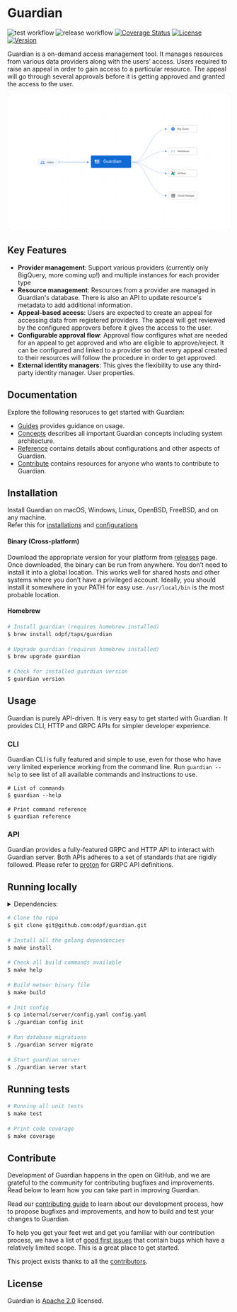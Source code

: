 # Guardian

![test workflow](https://github.com/odpf/guardian/actions/workflows/test.yaml/badge.svg)
![release workflow](https://github.com/odpf/guardian/actions/workflows/release.yaml/badge.svg)
[![Coverage Status](https://coveralls.io/repos/github/odpf/guardian/badge.svg?branch=main)](https://coveralls.io/github/odpf/guardian?branch=main)
[![License](https://img.shields.io/badge/License-Apache%202.0-blue.svg?logo=apache)](LICENSE)
[![Version](https://img.shields.io/github/v/release/odpf/guardian?logo=semantic-release)](Version)

Guardian is a on-demand access management tool. It manages resources from various data providers along with the users’ access. Users required to raise an appeal in order to gain access to a particular resource. The appeal will go through several approvals before it is getting approved and granted the access to the user.

<p align="center"><img src="./docs/static/assets/overview.svg" /></p>

## Key Features

- **Provider management**: Support various providers (currently only BigQuery, more coming up!) and multiple instances for each provider type
- **Resource management**: Resources from a provider are managed in Guardian's database. There is also an API to update resource's metadata to add additional information.
- **Appeal-based access**: Users are expected to create an appeal for accessing data from registered providers. The appeal will get reviewed by the configured approvers before it gives the access to the user.
- **Configurable approval flow**: Approval flow configures what are needed for an appeal to get approved and who are eligible to approve/reject. It can be configured and linked to a provider so that every appeal created to their resources will follow the procedure in order to get approved.
- **External identity managers**: This gives the flexibility to use any third-party identity manager. User properties.

## Documentation

Explore the following resoruces to get started with Guardian:

- [Guides](https://odpf.github.io/guardian/docs/guides/introduction) provides guidance on usage.
- [Concepts](https://odpf.github.io/guardian/docs/concepts/overview) describes all important Guardian concepts including system architecture.
- [Reference](https://odpf.github.io/guardian/docs/reference/api) contains details about configurations and other aspects of Guardian.
- [Contribute](https://odpf.github.io/guardian/docs/contribute/contribution) contains resources for anyone who wants to contribute to Guardian.

## Installation

Install Guardian on macOS, Windows, Linux, OpenBSD, FreeBSD, and on any machine. <br/>Refer this for [installations](https://odpf.github.io/guardian/docs/installation) and [configurations](https://odpf.github.io/guardian/docs/guides/configuration) 

#### Binary (Cross-platform)

Download the appropriate version for your platform from [releases](https://github.com/odpf/guardian/releases) page. Once downloaded, the binary can be run from anywhere.
You don’t need to install it into a global location. This works well for shared hosts and other systems where you don’t have a privileged account.
Ideally, you should install it somewhere in your PATH for easy use. `/usr/local/bin` is the most probable location.

#### Homebrew

```sh
# Install guardian (requires homebrew installed)
$ brew install odpf/taps/guardian

# Upgrade guardian (requires homebrew installed)
$ brew upgrade guardian

# Check for installed guardian version
$ guardian version
```

## Usage

Guardian is purely API-driven. It is very easy to get started with Guardian. It provides CLI, HTTP and GRPC APIs for simpler developer experience.

### CLI

Guardian CLI is fully featured and simple to use, even for those who have very limited experience working from the command line. Run `guardian --help` to see list of all available commands and instructions to use.

```
# List of commands
$ guardian --help

# Print command reference
$ guardian reference
```

### API

Guardian provides a fully-featured GRPC and HTTP API to interact with Guardian server. Both APIs adheres to a set of standards that are rigidly followed. Please refer to [proton](https://github.com/odpf/proton/tree/main/odpf/guardian/v1beta1) for GRPC API definitions.

## Running locally

<details>
  <summary>Dependencies:</summary>

    - Git
    - Go 1.17 or above
    - PostgreSQL 13.2 or above

</details>

```sh
# Clone the repo
$ git clone git@github.com:odpf/guardian.git

# Install all the golang dependencies
$ make install

# Check all build commands available
$ make help

# Build meteor binary file
$ make build

# Init config
$ cp internal/server/config.yaml config.yaml
$ ./guardian config init

# Run database migrations
$ ./guardian server migrate

# Start guardian server
$ ./guardian server start
```

## Running tests

```sh
# Running all unit tests
$ make test

# Print code coverage
$ make coverage
```

## Contribute

Development of Guardian happens in the open on GitHub, and we are grateful to the community for contributing bugfixes and
improvements. Read below to learn how you can take part in improving Guardian.

Read our [contributing guide](https://odpf.github.io/guardian/docs/contribute/contribution) to learn about our development process, how to propose
bugfixes and improvements, and how to build and test your changes to Guardian.

To help you get your feet wet and get you familiar with our contribution process, we have a list of
[good first issues](https://github.com/odpf/guardian/labels/good%20first%20issue) that contain bugs which have a relatively
limited scope. This is a great place to get started.

This project exists thanks to all the [contributors](https://github.com/odpf/guardian/graphs/contributors).

## License

Guardian is [Apache 2.0](LICENSE) licensed.
